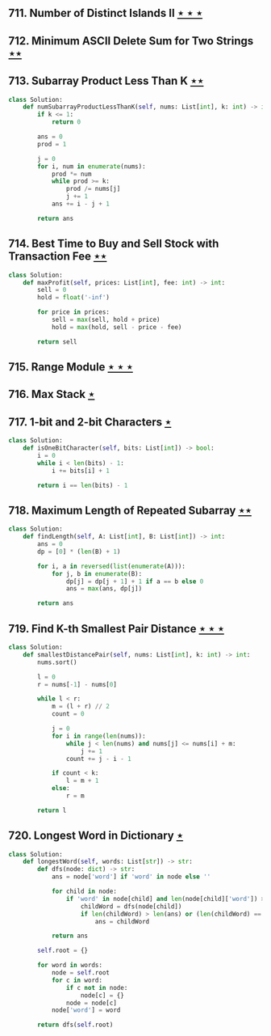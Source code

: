 ## 711. Number of Distinct Islands II [$\star\star\star$](https://leetcode.com/problems/number-of-distinct-islands-ii)

## 712. Minimum ASCII Delete Sum for Two Strings [$\star\star$](https://leetcode.com/problems/minimum-ascii-delete-sum-for-two-strings)

## 713. Subarray Product Less Than K [$\star\star$](https://leetcode.com/problems/subarray-product-less-than-k)

```python
class Solution:
    def numSubarrayProductLessThanK(self, nums: List[int], k: int) -> int:
        if k <= 1:
            return 0

        ans = 0
        prod = 1

        j = 0
        for i, num in enumerate(nums):
            prod *= num
            while prod >= k:
                prod /= nums[j]
                j += 1
            ans += i - j + 1

        return ans
```

## 714. Best Time to Buy and Sell Stock with Transaction Fee [$\star\star$](https://leetcode.com/problems/best-time-to-buy-and-sell-stock-with-transaction-fee)

```python
class Solution:
    def maxProfit(self, prices: List[int], fee: int) -> int:
        sell = 0
        hold = float('-inf')

        for price in prices:
            sell = max(sell, hold + price)
            hold = max(hold, sell - price - fee)

        return sell
```

## 715. Range Module [$\star\star\star$](https://leetcode.com/problems/range-module)

## 716. Max Stack [$\star$](https://leetcode.com/problems/max-stack)

## 717. 1-bit and 2-bit Characters [$\star$](https://leetcode.com/problems/1-bit-and-2-bit-characters)

```python
class Solution:
    def isOneBitCharacter(self, bits: List[int]) -> bool:
        i = 0
        while i < len(bits) - 1:
            i += bits[i] + 1

        return i == len(bits) - 1
```

## 718. Maximum Length of Repeated Subarray [$\star\star$](https://leetcode.com/problems/maximum-length-of-repeated-subarray)

```python
class Solution:
    def findLength(self, A: List[int], B: List[int]) -> int:
        ans = 0
        dp = [0] * (len(B) + 1)

        for i, a in reversed(list(enumerate(A))):
            for j, b in enumerate(B):
                dp[j] = dp[j + 1] + 1 if a == b else 0
                ans = max(ans, dp[j])

        return ans
```

## 719. Find K-th Smallest Pair Distance [$\star\star\star$](https://leetcode.com/problems/find-k-th-smallest-pair-distance)

```python
class Solution:
    def smallestDistancePair(self, nums: List[int], k: int) -> int:
        nums.sort()

        l = 0
        r = nums[-1] - nums[0]

        while l < r:
            m = (l + r) // 2
            count = 0

            j = 0
            for i in range(len(nums)):
                while j < len(nums) and nums[j] <= nums[i] + m:
                    j += 1
                count += j - i - 1

            if count < k:
                l = m + 1
            else:
                r = m

        return l
```

## 720. Longest Word in Dictionary [$\star$](https://leetcode.com/problems/longest-word-in-dictionary)

```python
class Solution:
    def longestWord(self, words: List[str]) -> str:
        def dfs(node: dict) -> str:
            ans = node['word'] if 'word' in node else ''

            for child in node:
                if 'word' in node[child] and len(node[child]['word']) > 0:
                    childWord = dfs(node[child])
                    if len(childWord) > len(ans) or (len(childWord) == len(ans) and childWord < ans):
                        ans = childWord

            return ans

        self.root = {}

        for word in words:
            node = self.root
            for c in word:
                if c not in node:
                    node[c] = {}
                node = node[c]
            node['word'] = word

        return dfs(self.root)
```
